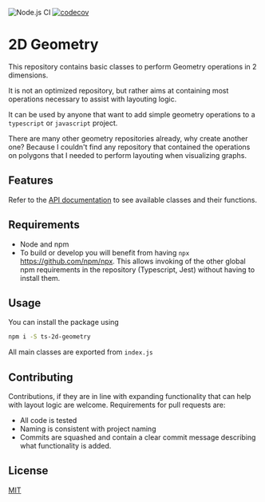 ![Node.js CI](https://github.com/ruffythepirate/ts-geometry-2d/workflows/Node.js%20CI/badge.svg)
[![codecov](https://codecov.io/gh/ruffythepirate/ts-geometry-2d/branch/master/graph/badge.svg)](https://codecov.io/gh/ruffythepirate/ts-geometry-2d)


# 2D Geometry

This repository contains basic classes to perform Geometry operations in 2 dimensions.

It is not an optimized repository, but rather aims at containing most operations necessary to assist with layouting logic.

It can be used by anyone that want to add simple geometry operations to a `typescript` or `javascript` project.

There are many other geometry repositories already, why create another one? Because I couldn't find any repository that contained the operations on polygons that I needed to perform layouting when visualizing graphs.

## Features

Refer to the [API documentation](https://ruffythepirate.github.io/ts-geometry-2d/globals.html) to see available classes and their functions.

## Requirements

* Node and npm
* To build or develop you will benefit from having `npx` https://github.com/npm/npx. This allows invoking of the other global npm requirements in the repository (Typescript, Jest) without having to install them.

## Usage

You can install the package using

```bash
npm i -S ts-2d-geometry
```

All main classes are exported from `index.js`

## Contributing

Contributions, if they are in line with expanding functionality that can help with layout logic are welcome. Requirements for pull requests are:
* All code is tested
* Naming is consistent with project naming
* Commits are squashed and contain a clear commit message describing what functionality is added.

## License

[MIT](./LICENSE)
